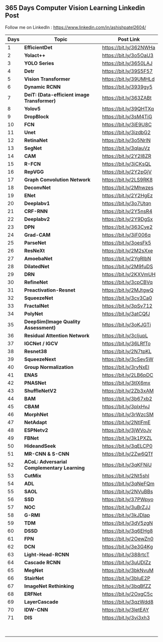 ## 365 Days Computer Vision Learning Linkedin Post

Follow me on LinkedIn : https://www.linkedin.com/in/ashishpatel2604/

| Days | Topic                                        | Post Link              |
| ---- | -------------------------------------------- | ---------------------- |
| 1    | **EfficientDet**                             | https://bit.ly/362NWHa |
| 2    | **Yolact++**                                 | https://bit.ly/3o5OaU3 |
| 3    | **YOLO Series**                              | https://bit.ly/3650LAJ |
| 4    | **Detr**                                     | https://bit.ly/39S5F57 |
| 5    | **Vision Transformer**                       | https://bit.ly/39UMHLd |
| 6    | **Dynamic RCNN**                             | https://bit.ly/3939gy5 |
| 7    | **DeiT: (Data-efficient image Transformer)** | https://bit.ly/363ZABt |
| 8    | **Yolov5**                                   | https://bit.ly/39QHTXq |
| 9    | **DropBlock**                                | https://bit.ly/3sM4TiG |
| 10   | **FCN**                                      | https://bit.ly/3iE9U8C |
| 11   | **Unet**                                     | https://bit.ly/3izdbG2 |
| 12   | **RetinaNet**                                | https://bit.ly/3o5NrlN |
| 13   | **SegNet**                                   | https://bit.ly/3qIauVz |
| 14   | **CAM**                                      | https://bit.ly/2Y2I8ZR |
| 15   | **R-FCN**                                    | https://bit.ly/3iCKsQL |
| 16   | **RepVGG**                                   | https://bit.ly/2Y2pGjV |
| 17   | **Graph Convolution Network**                | https://bit.ly/2LS9RK8 |
| 18   | **DeconvNet**                                | https://bit.ly/2Mhwzes |
| 19   | **ENet**                                     | https://bit.ly/2Y2HgEz |
| 20   | **Deeplabv1**                                | https://bit.ly/3o7Utqn |
| 21   | **CRF-RNN**                                  | https://bit.ly/2Y5nsR4 |
| 22   | **Deeplabv2**                                | https://bit.ly/2Y9DgSx |
| 23   | **DPN**                                      | https://bit.ly/363Cye2 |
| 24   | **Grad-CAM**                                 | https://bit.ly/3iF006q |
| 25   | **ParseNet**                                 | https://bit.ly/3oesFk5 |
| 26   | **ResNeXt**                                  | https://bit.ly/2M2sXxe |
| 27   | **AmoebaNet**                                | https://bit.ly/2YgRIbN |
| 28   | **DilatedNet**                               | https://bit.ly/2M9fuDS |
| 29   | **DRN**                                      | https://bit.ly/2KXVmUH |
| 30   | **RefineNet**                                | https://bit.ly/3cpCBVq |
| 31   | **Preactivation-Resnet**                     | https://bit.ly/2MJtgwQ |
| 32   | **SqueezeNet**                               | https://bit.ly/3cv3Ca0 |
| 33   | **FractalNet**                               | https://bit.ly/3pSv712 |
| 34   | **PolyNet**                                  | https://bit.ly/3atCQfJ |
| 35   | **DeepSim(Image Quality Assessment)**        | https://bit.ly/3oKJGTi |
| 36   | **Residual Attention Network**               | https://bit.ly/3cIjupL |
| 37   | **IGCNet / IGCV**                            | https://bit.ly/36LRfTo |
| 38   | **Resnet38**                                 | https://bit.ly/2N7tpKL |
| 39   | **SqueezeNext**                              | https://bit.ly/3cSev5W |
| 40   | **Group Normalization**                      | https://bit.ly/3ryNxEI |
| 41   | **ENAS**                                     | https://bit.ly/2LB6pDC |
| 42   | **PNASNet**                                  | https://bit.ly/3tIX6mx |
| 43   | **ShuffleNetV2**                             | https://bit.ly/2Zb3xAM |
| 44   | **BAM**                                      | https://bit.ly/3b67xb2 |
| 45   | **CBAM**                                     | https://bit.ly/3plxHvJ |
| 46   | **MorphNet**                                 | https://bit.ly/3rWzcSM |
| 47   | **NetAdapt**                                 | https://bit.ly/2NtlFmE |
| 48   | **ESPNetv2**                                 | https://bit.ly/3jWVoJv |
| 49   | **FBNet**                                    | https://bit.ly/3k1PXZL |
| 50   | **HideandSeek**                              | https://bit.ly/3qELCP0 |
| 51   | **MR-CNN & S-CNN**                           | https://bit.ly/2Zw6QTf |
| 52   | **ACoL: Adversarial Complementary Learning** | https://bit.ly/3qKFNiU |
| 53   | **CutMix**                                   | https://bit.ly/2Nt5shI |
| 54   | **ADL**                                      | https://bit.ly/3qNeFQm |
| 55   | **SAOL**                                     | https://bit.ly/2NVuBBs |
| 56   | **SSD**                                      | https://bit.ly/37PWpyo |
| 57   | **NOC**                                      | https://bit.ly/3uBrZJJ |
| 58   | **G-RMI**                                    | https://bit.ly/3kJDlap |
| 59   | **TDM**                                      | https://bit.ly/3dV5zgN |
| 60   | **DSSD**                                     | https://bit.ly/3q6EHg8 |
| 61   | **FPN**                                      | https://bit.ly/2OewZn0 |
| 62   | **DCN**                                      | https://bit.ly/3e3G4Kg |
| 63   | **Light-Head-RCNN**                          | https://bit.ly/388rtcT |
| 64   | **Cascade RCNN**                             | https://bit.ly/3uUDlZz |
| 65   | **MegNet**                                   | https://bit.ly/3bkNvuM |
| 66   | **StairNet**                                 | https://bit.ly/3bluE2P |
| 67   | **ImageNet Rethinking**                      | https://bit.ly/3bqBfZZ |
| 68   | **ERFNet**                                   | https://bit.ly/2OxgC5c |
| 69   | **LayerCascade**                             | https://bit.ly/3qzWdd8 |
| 70   | **IDW-CNN**                                  | https://bit.ly/3letEAY |
| 71   | **DIS**                                      | https://bit.ly/3vi3xh3 |
|      |                                              |                        |
|      |                                              |                        |
|      |                                              |                        |
|      |                                              |                        |
|      |                                              |                        |
|      |                                              |                        |
|      |                                              |                        |
|      |                                              |                        |

